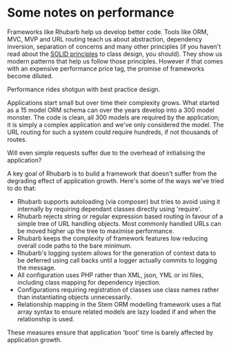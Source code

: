 Some notes on performance
=========================

Frameworks like Rhubarb help us develop better code. Tools like ORM, MVC, MVP and URL routing teach
us about abstraction, dependency inversion, separation of concerns and many other principles (if you
haven't read about the [SOLID principles](https://en.wikipedia.org/wiki/SOLID_%28object-oriented_design%29)
to class design, you should). They show us modern patterns that help us follow those principles. However
if that comes with an expensive performance price tag, the promise of frameworks become diluted.

Performance rides shotgun with best practice design.

Applications start small but over time their complexity grows. What started as a 15 model ORM schema
can over the years develop into a 300 model monster. The code is clean, all 300 models are required
by the application; it is simply a complex application and we've only considered the model. The URL
routing for such a system could require hundreds, if not thousands of routes.

Will even simple requests suffer due to the overhead of initialising the application?

A key goal of Rhubarb is to build a framework that doesn't suffer from the degrading effect of
application growth. Here's some of the ways we've tried to do that:

* Rhubarb supports autoloading (via composer) but tries to avoid using it internally by
requiring dependant classes directly using 'require'.
* Rhubarb rejects string or regular expression based routing in favour of a simple tree of URL handling
objects. Most commonly handled URLs can be moved higher up the tree to maximise performance.
* Rhubarb keeps the complexity of framework features low reducing overall code paths to the bare minimum.
* Rhubarb's logging system allows for the generation of context data to be deferred using call backs
until a logger actually commits to logging the message.
* All configuration uses PHP rather than XML, json, YML or ini files, including class mapping
for dependency injection.
* Configurations requiring registration of classes use class names rather than instantiating
objects unnecessarily.
* Relationship mapping in the Stem ORM modelling framework uses a flat array syntax to ensure
related models are lazy loaded if and when the relationship is used.

These measures ensure that application 'boot' time is barely affected by application growth.